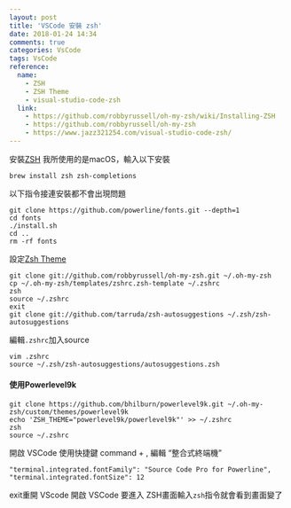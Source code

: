 ```yaml
---
layout: post
title: 'VSCode 安裝 zsh'
date: 2018-01-24 14:34
comments: true
categories: VsCode
tags: VsCode
reference:
  name:
    - ZSH
    - ZSH Theme
    - visual-studio-code-zsh
  link:
    - https://github.com/robbyrussell/oh-my-zsh/wiki/Installing-ZSH
    - https://github.com/robbyrussell/oh-my-zsh
    - https://www.jazz321254.com/visual-studio-code-zsh/
---
```

安裝[ZSH](https://github.com/robbyrussell/oh-my-zsh/wiki/Installing-ZSH)
我所使用的是macOS，輸入以下安裝
```
brew install zsh zsh-completions
```
以下指令接連安裝都不會出現問題
```
git clone https://github.com/powerline/fonts.git --depth=1
cd fonts
./install.sh
cd ..
rm -rf fonts
```
設定[Zsh Theme](https://github.com/robbyrussell/oh-my-zsh)
```
git clone git://github.com/robbyrussell/oh-my-zsh.git ~/.oh-my-zsh
cp ~/.oh-my-zsh/templates/zshrc.zsh-template ~/.zshrc
zsh
source ~/.zshrc
exit
git clone git://github.com/tarruda/zsh-autosuggestions ~/.zsh/zsh-autosuggestions
```
編輯`.zshrc`加入source
```
vim .zshrc
source ~/.zsh/zsh-autosuggestions/autosuggestions.zsh
```
#### 使用Powerlevel9k
```
git clone https://github.com/bhilburn/powerlevel9k.git ~/.oh-my-zsh/custom/themes/powerlevel9k
echo 'ZSH_THEME="powerlevel9k/powerlevel9k"' >> ~/.zshrc
zsh
source ~/.zshrc
```
開啟 VSCode 使用快捷鍵 command + , 編輯 “整合式終端機”
```
"terminal.integrated.fontFamily": "Source Code Pro for Powerline",
"terminal.integrated.fontSize": 12
```
exit重開 VScode
開啟 VSCode 要進入 ZSH畫面輸入`zsh`指令就會看到畫面變了